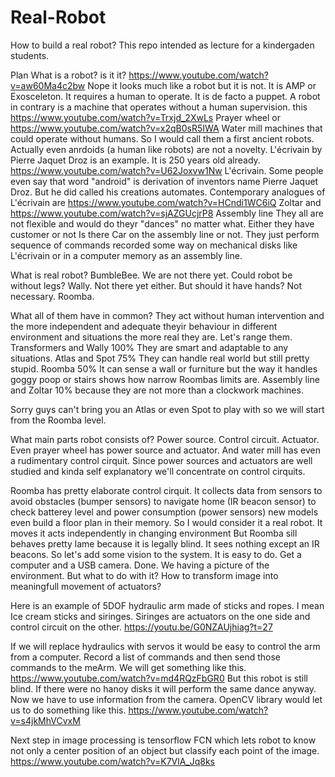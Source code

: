 # Real-Robot
How to build a real robot?
This repo intended as lecture for a kindergaden students.

Plan
 What is a robot?
 is it it? https://www.youtube.com/watch?v=aw60Ma4c2bw
 Nope it looks much like a robot but it is not. It is AMP or Exosceleton. It requires a human to operate. It is de facto a puppet.
 A robot in contrary is a machine that operates without a human supervision.
 this https://www.youtube.com/watch?v=Trxjd_2XwLs Prayer wheel
 or https://www.youtube.com/watch?v=x2qB0sR5IWA Water mill
 machines that could operate without humans. So I would call them a first ancient robots. Actually even anrdoids (a human like robots) are not a novelty. L'écrivain by Pierre Jaquet Droz is an example. It is 250 years old already.
 https://www.youtube.com/watch?v=U62Joxvw1Nw   L'écrivain. Some people even say that word "android" is derivation of inventors name Pierre Jaquet Droz. But he did called his creations automates.
 Contemporary analogues of L'écrivain are
 https://www.youtube.com/watch?v=HCndi1WC6iQ Zoltar
and  
 https://www.youtube.com/watch?v=sjAZGUcjrP8 Assembly line
 They all are not flexible and would do theyr "dances" no matter what. Either they have customer or not Is there Car on the assembly line or not. They just perform sequence of commands recorded some way on mechanical disks like L'écrivain or in a computer memory as an assembly line.
 
 What is real robot? BumbleBee. We are not there yet.
 Could robot be without legs? Wally. Not there yet either. But should it have hands? Not necessary. 
 Roomba.
 
 What all of them have in common? They act without human intervention and the more independent and adequate theyir behaviour in different environment and situations the more real they are. Let's range them.
 Transformers and Wally 100% They are smart and adaptable to any situations.
 Atlas and Spot 75% They can handle real world but still pretty stupid.
 Roomba 50% It can sense a wall or furniture but the way it handles goggy poop or stairs shows how narrow Roombas limits are. 
 Assembly line and Zoltar 10% because they are not more than a clockwork machines.
  
 Sorry guys can't bring you an Atlas or even Spot to play with so we will start from the Roomba level. 
 
 What main parts robot consists of?
 Power source.
 Control circuit.
 Actuator.
 Even prayer wheel has power source and actuator. And water mill has even a rudimentary control cirquit.
 Since power sources and actuators are well studied and kinda self explanatory we'll concentrate on control cirquits.
 
 Roomba has pretty elaborate control cirquit. It collects data from sensors to avoid obstacles (bumper sensors) to navigate home (IR beacon sensor) to check batterey level and power consumption (power sensors) new models even build a floor plan in their memory. So I would consider it a real robot. It moves it acts independently in changing environment But Roomba sill behaves pretty lame because it is legally blind. It sees nothing except an IR beacons.
 So let's add some vision to the system. It is easy to do. Get a computer and a USB camera. Done. We having a picture of the environment. But what to do with it? How to transform image into meaningfull movement of actuators?
 
Here is an example of 5DOF hydraulic arm made of sticks and ropes. I mean Ice cream sticks and siringes. Siringes are actuators on the one side and control circuit on the other.
https://youtu.be/G0NZAUjhiag?t=27

If we will replace hydraulics with servos it would be easy to control the arm from a computer.
Record a list of commands and then send those commands to the meArm. We will get something like this.
https://www.youtube.com/watch?v=md4RQzFbGR0
But this robot is still blind. If there were no hanoy disks it will perform the same dance anyway.
Now we have to use information from the camera.
OpenCV library would let us to do something like this.
https://www.youtube.com/watch?v=s4jkMhVCvxM

Next step in image processing is tensorflow FCN which lets robot to know not only a center position of an object but classify each point
of the image.
https://www.youtube.com/watch?v=K7VlA_Jq8ks


